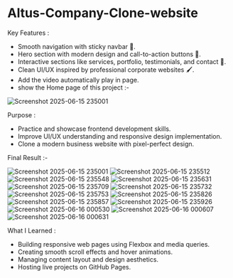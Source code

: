 # Altus-Company-Clone-website

Key Features :
- Smooth navigation with sticky navbar 🧭.
- Hero section with modern design and call-to-action buttons 🎯.
- Interactive sections like services, portfolio, testimonials, and contact 💬.
- Clean UI/UX inspired by professional corporate websites 🖌️.
- Add the video automatically play in page.
- show the Home page of this project :-

![Screenshot 2025-06-15 235001](https://github.com/user-attachments/assets/4663ac05-b7bc-4f84-8371-6d04846d419f)


Purpose :
- Practice and showcase frontend development skills.
- Improve UI/UX understanding and responsive design implementation.
- Clone a modern business website with pixel-perfect design.

Final Result :- 

![Screenshot 2025-06-15 235001](https://github.com/user-attachments/assets/14a50216-29c0-46c9-b0ce-d3b6c88faf10)
![Screenshot 2025-06-15 235512](https://github.com/user-attachments/assets/910f50a0-3996-4262-99c2-450cb41aa5aa)
![Screenshot 2025-06-15 235548](https://github.com/user-attachments/assets/fbc6eba1-12c0-4534-885e-8dec671ff29e)
![Screenshot 2025-06-15 235631](https://github.com/user-attachments/assets/9511f2ab-26ec-4de2-845d-a21d51e97e0c)
![Screenshot 2025-06-15 235709](https://github.com/user-attachments/assets/00e398b1-2b1f-47f0-9d7b-3ede5b8d0396)
![Screenshot 2025-06-15 235732](https://github.com/user-attachments/assets/3b458fff-c6a0-42b7-88ed-441c6dfe7ba8)
![Screenshot 2025-06-15 235753](https://github.com/user-attachments/assets/85f3dee8-3448-4a3f-9c80-cc810d8d9ed0)
![Screenshot 2025-06-15 235826](https://github.com/user-attachments/assets/9f4ee6dd-375f-4aca-a3d6-51c56a7083ca)
![Screenshot 2025-06-15 235857](https://github.com/user-attachments/assets/e9d3dc0b-8739-4549-ba8b-0db3f302b016)
![Screenshot 2025-06-15 235926](https://github.com/user-attachments/assets/5a93e41f-99d4-4cae-a539-2abc21d2209c)
![Screenshot 2025-06-16 000530](https://github.com/user-attachments/assets/8323801a-0bbb-4d54-b26a-32813551b59a)
![Screenshot 2025-06-16 000607](https://github.com/user-attachments/assets/1f405c08-7d75-48bc-86a2-ffee5c518c22)
![Screenshot 2025-06-16 000631](https://github.com/user-attachments/assets/879936b9-7ee0-4174-a969-60381a38a898)

What I Learned :
- Building responsive web pages using Flexbox and media queries.
- Creating smooth scroll effects and hover animations.
- Managing content layout and design aesthetics.
- Hosting live projects on GitHub Pages.
